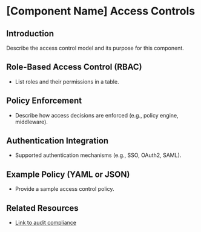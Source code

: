 # [Component Name] Access Controls

## Introduction
Describe the access control model and its purpose for this component.

## Role-Based Access Control (RBAC)
- List roles and their permissions in a table.

## Policy Enforcement
- Describe how access decisions are enforced (e.g., policy engine, middleware).

## Authentication Integration
- Supported authentication mechanisms (e.g., SSO, OAuth2, SAML).

## Example Policy (YAML or JSON)
- Provide a sample access control policy.

## Related Resources
- [Link to audit compliance](./audit-compliance.md)
